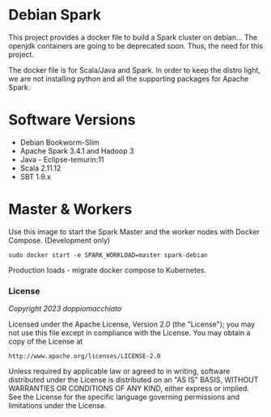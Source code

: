 # Debian Spark #
This project provides a docker file to build a Spark cluster on debian... The openjdk containers are going to be deprecated soon.  Thus, the need for this project.

The docker file is for Scala/Java and Spark.  In order to keep the distro light, we are not installing python and all the supporting packages for Apache Spark.

# Software Versions #
* Debian Bookworm-Slim
* Apache Spark 3.4.1 and Hadoop 3
* Java - Eclipse-temurin:11
* Scala 2.11.12
* SBT 1.9.x

# Master & Workers #
Use this image to start the Spark Master and the worker nodes with Docker Compose. (Development only)

```shell
sudo docker start -e SPARK_WORKLOAD=master spark-debian
```
Production loads - migrate docker compose to Kubernetes.


### License ###
*Copyright 2023 doppiomacchiato*

Licensed under the Apache License, Version 2.0 (the "License");
you may not use this file except in compliance with the License.
You may obtain a copy of the License at

    http://www.apache.org/licenses/LICENSE-2.0

Unless required by applicable law or agreed to in writing, software
distributed under the License is distributed on an "AS IS" BASIS,
WITHOUT WARRANTIES OR CONDITIONS OF ANY KIND, either express or implied.
See the License for the specific language governing permissions and
limitations under the License.
